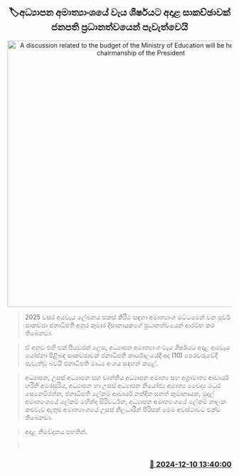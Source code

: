 <p align='center'><b><h2 align='center' title='A discussion related to the budget of the Ministry of Education will be held under the chairmanship of the President'>🏷අධ්‍යාපන අමාත්‍යාංශයේ වැය ශීර්ෂයට අදාළ සාකච්ඡාවක් ජනපති ප්‍රධානත්වයෙන් පැවැත්වෙයි</h2></b></p>
<p align='center'><img src='https://helakuru.sgp1.cdn.digitaloceanspaces.com/esana/images/lib/anura-president-meet-edu.jpg' width='600' alt='A discussion related to the budget of the Ministry of Education will be held under the chairmanship of the President'></p>

> 2025 වසර අයවැය ලේඛනය සකස් කිරීම සඳහා අමාත්‍යාංශ මට්ටමෙන් වන පූර්ව සාකච්ඡා ජනාධිපති අනුර කුමාර දිසානායකගේ ප්‍රධානත්වයෙන් ආරම්භ කර තිබෙනවා.

> ඒ අනුව එහි එක් පියවරක් ලෙස, අධ්‍යාපන අමාත්‍යාංශ වැය ශීර්ෂයට අදාළ අයවැය යෝජනා පිළිබඳ සාකච්ඡාවක් ජනාධිපති කාර්යාලයේදී අද (10) පෙරවරුවේදී පැවැත්වූ බවයි ජනාධිපති මාධ්‍ය අංශය සඳහන් කළේ.

> අධ්‍යාපන, උසස් අධ්‍යාපන සහ වෘත්තීය අධ්‍යාපන අමාත්‍ය සහ අග්‍රාමාත්‍ය ආචාර්ය හරිනි අමරසූරිය, අධ්‍යාපන හා උසස් අධ්‍යාපන නියෝජ්‍ය අමාත්‍ය වෛද්‍ය මධුර සෙනෙවිරත්න, ජනාධිපති ලේකම් ආචාර්ය නන්දික සනත් කුමානායක, මුදල් අමාත්‍යංශයේ ලේකම් මහින්ද සිරිවර්ධන, අධ්‍යාපන අමාත්‍යංශයේ ලේකම් නාලක කළුවැව ඇතුළු අමාත්‍යාංශයේ උසස් නිලධාරීන් පිරිසක් මෙම අවස්ථාවට එක්ව තිබෙනවා.

> අදාළ නිවේදනය පහතින්.

>  



<h3 align='right'><a href='https://www.helakuru.lk/esana/p/105798/'>📅 2024-12-10 13:40:00</a></h3>
